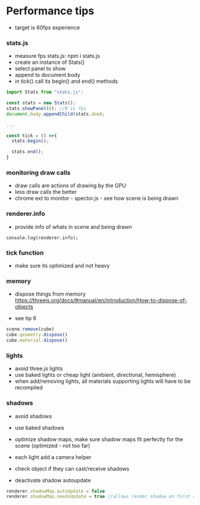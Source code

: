 # Performance tips
- target is 60fps experience

### stats.js
- measure fps stats.js: npm i stats.js
- create an instance of Stats() 
- select panel to show
- append to document.body
- in tick() call its begin() and end() methods


```js
import Stats from "stats.js";

const stats = new Stats();
stats.showPanel(0); //0 is fps
document.body.appendChild(stats.dom);

...

const tick = () =>{
  stats.begin();

  stats.end();
}

```

### monitoring draw calls
- draw calls are actions of drawing by the GPU
- less draw calls the better
- chrome ext to monitor - spector.js - see how scene is being drawn

### renderer.info
- provide info of whats in scene and being drawn

```
console.log(renderer.info);

```

### tick function
- make sure its optimized and not heavy

### memory 
- dispose things from memory https://threejs.org/docs/#manual/en/introduction/How-to-dispose-of-objects

* see tip 6

```js
scene.remove(cube)
cube.geometry.dispose()
cube.material.dispose()
```

### lights
- avoid three.js lights
- use baked lights or cheap light (ambient, directional, hemisphere)
- when add/removing lights, all materials supporting lights will have to be recompiled

### shadows
- avoid shadows
- use baked shadows
- optimize shadow maps, make sure shadow maps fit perfectly for the scene (optimized - not too far)
- each light add a camera helper
- check object if they can cast/receive shadows

- deactivate shadow autoupdate 
```js
renderer.shadowMap.autoUpdate = false
renderer.shadowMap.needsUpdate = true //allows render shadow on first render
```
